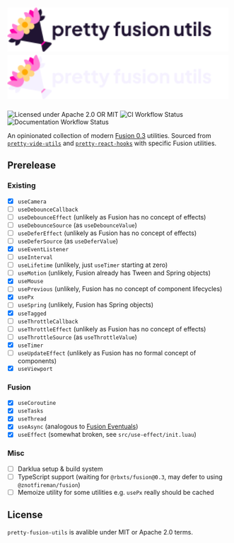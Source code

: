 <h1>
<img
  src="./assets/logo-light.svg#gh-light-mode-only"
  height="100px"
  alt="Flower bouquet with Fusion accent colors"
/><img
  src="./assets/logo-dark.svg#gh-dark-mode-only"
  height="100px"
  alt="Flower bouquet with Fusion accent colors"/>
</h1>

![Licensed under Apache 2.0 OR MIT](https://img.shields.io/badge/license-Apache_2.0_OR_MIT-blue?style=flat-square)
![CI Workflow Status](https://img.shields.io/github/actions/workflow/status/znotfireman/pretty-fusion-utils/ci.yaml?style=flat-square&label=ci)
![Documentation Workflow Status](https://img.shields.io/github/actions/workflow/status/znotfireman/pretty-fusion-utils/docs.yaml?style=flat-square&label=documentation)

An opinionated collection of modern [Fusion 0.3](https://elttob.uk/Fusion/0.3/)
utilities. Sourced from [`pretty-vide-utils`] and [`pretty-react-hooks`] with
specific Fusion utilities.

## Prerelease

### Existing

- [X] `useCamera`
- [ ] `useDebounceCallback`
- [ ] `useDebounceEffect` (unlikely as Fusion has no concept of effects)
- [ ] `useDebounceSource` (as `useDebounceValue`)
- [ ] `useDeferEffect` (unlikely as Fusion has no concept of effects)
- [ ] `useDeferSource` (as `useDeferValue`)
- [X] `useEventListener`
- [ ] `useInterval`
- [ ] `useLifetime` (unlikely, just `useTimer` starting at zero)
- [ ] `useMotion` (unlikely, Fusion already has Tween and Spring objects)
- [X] `useMouse`
- [ ] `usePrevious` (unlikely, Fusion has no concept of component lifecycles)
- [X] `usePx`
- [ ] `useSpring` (unlikely, Fusion has Spring objects)
- [X] `useTagged`
- [ ] `useThrottleCallback`
- [ ] `useThrottleEffect` (unlikely as Fusion has no concept of effects)
- [ ] `useThrottleSource` (as `useThrottleValue`)
- [X] `useTimer`
- [ ] `useUpdateEffect` (unlikely as Fusion has no formal concept of components)
- [X] `useViewport`

### Fusion

- [X] `useCoroutine`
- [X] `useTasks`
- [X] `useThread`
- [X] `useAsync` (analogous to [Fusion Eventuals])
- [X] `useEffect` (somewhat broken, see `src/use-effect/init.luau`)

### Misc

- [ ] Darklua setup & build system
- [ ] TypeScript support (waiting for `@rbxts/fusion@0.3`, may defer to using `@znotfireman/fusion`)
- [ ] Memoize utility for some utilities e.g. `usePx` really should be cached

[Fusion Eventuals]: https://github.com/dphfox/Fusion/issues/4
[`pretty-vide-utils`]: https://github.com/PepeElToro41/pretty-vide-utils
[`pretty-react-hooks`]: https://github.com/littensy/pretty-react-hooks

## License

`pretty-fusion-utils` is avalible under MIT or Apache 2.0 terms.
